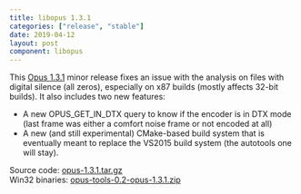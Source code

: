 ```yaml
---
title: libopus 1.3.1
categories: ["release", "stable"]
date: 2019-04-12
layout: post
component: libopus
---
```


This [Opus 1.3.1](https://archive.mozilla.org/pub/opus/opus-1.3.1.tar.gz) 
minor release fixes an issue with the analysis on files
with digital silence (all zeros), especially on x87 builds (mostly affects
32-bit builds). It also includes two new features:
- A new OPUS\_GET\_IN\_DTX query to know if the encoder is in DTX mode (last frame was either a comfort noise frame or not encoded at all)
- A new (and still experimental) CMake-based build system that is eventually meant to replace the VS2015 build system (the autotools one will stay).


Source code: [opus-1.3.1.tar.gz](https://archive.mozilla.org/pub/opus/opus-1.3.1.tar.gz)  
Win32 binaries: [opus-tools-0.2-opus-1.3.1.zip](https://archive.mozilla.org/pub/opus/win32/opus-tools-0.2-opus-1.3.1.zip)
